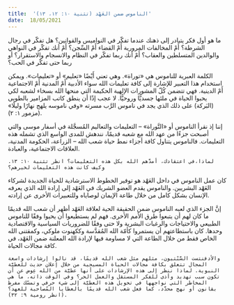 ```yaml
---
title:  'الناموس ضمن العَهْد (تثنية ١٠: ١٢، ١٣)'
date:  18/05/2021
---
```


ما هو أول فكر يتبادر إلى ذهنك عندما تفكّر في النواميس والقوانين؟ هل تفكّر في رجال الشرطة؟ أَمْ المخالفات المرورية أَمْ القضاء أَمْ السِّجن؟ أَمْ أنك تفكّر في النواهي والوالدين المتسلطين والعقاب؟ أَمْ أنك ربما تفكّر في النظام والانسجام والاستقرار؟ أو ربما حتى تفكّر في الحب؟

الكلمة العبرية للناموس هي «توراة». وهي تعني أَيْضًا «تعليم» أو «تعليمات». ويمكن استخدام هذا التعبير للإشارة إلى كافة تعليمات الله سواء الأدبية أَمْ المدنية أَمْ الاجتماعية أَمْ الدينية. فهي تتضمن كُلّ المشورات الإلهية الحكيمة التي منحها الله بسخاء لشعبه لكي يحبوا الحياة في ملئها جسديًّا وروحيًّا. لا عجب إذًا أن ينطق كاتب المزامير بالطوبى (البَركة) على ذلك الذي يجد في ناموس الرَّب مسرته «وفي ناموسه يلهج نهارًا وليلًا» (مزمور ١: ٢).

إننا إذ نقرأ الناموس أو «التَّوراة» – التعليمات والتعاليم المُسجَّلة في أسفار موسى والتي أصبحت جزءًا من عهد الله مع شعبه قديمًا، نندهش للمدى الواسع الذي تشمله هذه التعليمات. فالناموس يتناول كافة أجزاء نمط حياة شعب الله – الزراعة، الحكومة المدنية، العلاقات الاجتماعية، والعبادة.

`لماذا،في اعتقادك، أمدَّهم الله بكل هذه التعليمات؟ انظر تثنية ١٠: ١٣. وكيف كانت هذه التعليمات لخيرهم؟`

كان عمل الناموس في داخل العَهْد هو توفير الخطوط الاسترشادية للحياة الجديدة لشركاء العَهْد البشريين. والناموس يقدم العضو الشريك في العَهْد إلى إرادة الله الذي يعرفه الإنسان بشكل كامل من خلال طاعة الإيمان لوصاياه وللتعبيرات الأخرى عن إرادته.

إنَّ الجزء الذي لعبه الناموس ضمن الحقيقة الحية لعلاقة العَهْد أظهر أن شعب الله قديمًا ما كان لهم أن يتبعوا طرق الأمم الأخرى. فهم لم يستطيعوا أن يحيوا وفقًا للناموس الطبيعي والاحتياجات والرغبات البشرية ولا حتى وفقًا للضروريات السياسية والاقتصادية وحدها. كان باستطاعتهم أن يستمروا كأمّة الله المُقدَّسة وككهنوت ملوكي، وكمقتنى الله الخاص فقط من خلال الطاعة التي لا مساومة فيها لإرادة الله المعلنة ضمن العَهْد، في كافة مجالات الحياة.

`والأدفنتست السَّبْتيون، مثلهم مثل شعب الله قديمًا، قد نالوا إرشادات واسعة المجال تتعلق بكافة مجالات الحياة المسيحية من خلال إعلان حديث للعطيَّة النبوية. لماذا ننظر إلى هذه الإرشادات على أنها عطيَّة من الله عِوض عن أن تكون سبب تهديد وأذى للفكر المستقل والعمل الحر؟ وفي الوقت ذاته، ما هي المخاطر التي نواجهها في تحويل هذه العطيَّة إلى شيء حرفي وتمسّك مفرظ بقانون أو نهج محدَّد، كما فعل شعب الله قديمًا بالعطايا المُصاحبة للعهد؟ (انظر رومية ٩: ٣٢).`